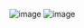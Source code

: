 ![image](https://user-images.githubusercontent.com/72455881/135617991-b3d0b198-9f1d-4908-bd7a-d3a7e1a1027b.png)
![image](https://user-images.githubusercontent.com/72455881/135618020-3e93e9cf-2136-40ac-a401-095033496cf6.png)
